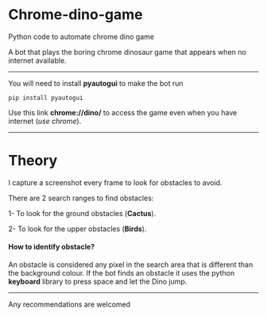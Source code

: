 # Chrome-dino-game
Python code to automate chrome dino game

A bot that plays the boring chrome dinosaur game that appears when no internet available.
***
You will need to install **pyautogui** to make the bot run
```
pip install pyautogui
```
Use this link **chrome://dino/** to access the game even when you have internet (*use chrome*).
***
# Theory
I capture a screenshot every frame to look for obstacles to avoid.

There are 2 search ranges to find obstacles:

1- To look for the ground obstacles (**Cactus**).

2- To look for the upper obstacles (**Birds**).

#### How to identify obstacle?
An obstacle is considered any pixel in the search area that is different than the background colour.
If the bot finds an obstacle it uses the python **keyboard** library to press space and let the Dino jump.
***

Any recommendations are welcomed

